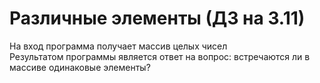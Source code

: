 # Различные элементы (ДЗ на 3.11)
На вход программа получает массив целых чисел\
Результатом программы является ответ на вопрос: встречаются ли в массиве одинаковые элементы?
